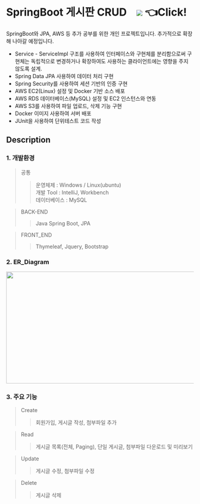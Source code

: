 # SpringBoot 게시판 CRUD &nbsp;&nbsp;  <a href="http:13.124.205.54:8080/"><img src="https://img.shields.io/badge/SSONG's BOARD-E4405F?style=flat-square&logoColor=white"/></a> 👈Click!
SpringBoot와 JPA, AWS 등 추가 공부를 위한 개인 프로젝트입니다. 
추가적으로 확장해 나아갈 예정입니다.
* Service - ServiceImpl 구조를 사용하여 인터페이스와 구현체를 분리함으로써 구현체는 독립적으로 변경하거나 확장하여도 사용하는 클라이언트에는 영향을 주지 않도록 설계.
* Spring Data JPA 사용하여 데이터 처리 구현</br>
* Spring Security를 사용하여 세션 기반의 인증 구현</br>
* AWS EC2(Linux) 설정 및 Docker 기반 소스 배포</br>
* AWS RDS 데이터베이스(MySQL) 설정 및 EC2 인스턴스와 연동</br>
* AWS S3를 사용하여 파일 업로드, 삭제 기능 구현</br>
* Docker 이미지 사용하여 서버 배포</br>
* JUnit을 사용하여 단위테스트 코드 작성</br>


## Description
### 1. 개발환경
> 공통         
>> 운영체제 : Windows / Linux(ubuntu)         
>> 개발 Tool : IntelliJ, Workbench        
>> 데이터베이스 : MySQL

>BACK-END 
>> Java Spring Boot, JPA

>FRONT_END
>> Thymeleaf, Jquery, Bootstrap

### 2. ER_Diagram
<img src="https://github.com/ssongseulki/mvc-board/assets/68680087/d79eb2ff-5ec8-4470-aefb-f8490aad06f0" width = "600" height = "300">

### 3. 주요 기능
> Create
>> 회원가입, 게시글 작성, 첨부파일 추가

> Read
>> 게시글 목록(전체, Paging), 단일 게시글, 첨부파일 다운로드 및 미리보기

> Update
>> 게시글 수정, 첨부파일 수정

> Delete
>> 게시글 삭제


